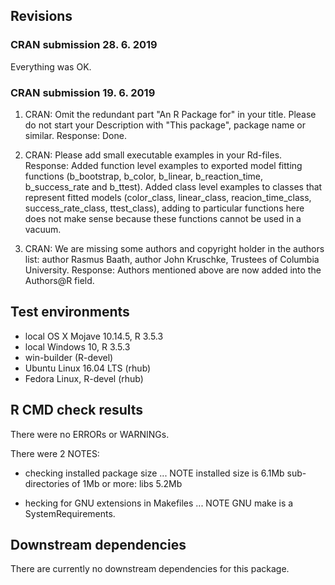## Revisions

### CRAN submission 28. 6. 2019

Everything was OK.

### CRAN submission 19. 6. 2019

1. CRAN: Omit the redundant part "An R Package for" in your title. Please do not start your Description with "This package", package name or similar.
Response: Done.

2. CRAN: Please add small executable examples in your Rd-files.
Response: Added function level examples to exported model fitting functions (b_bootstrap, b_color, b_linear, b_reaction_time, b_success_rate and b_ttest). Added class level examples to classes that represent fitted models (color_class, linear_class, reacion_time_class, success_rate_class, ttest_class), adding to particular functions here does not make sense because these functions cannot be used in a vacuum.

3. CRAN: We are missing some authors and copyright holder in the authors list: author Rasmus Baath, author John Kruschke, Trustees of Columbia University.
Response: Authors mentioned above are now added into the Authors@R field.


## Test environments
* local OS X Mojave 10.14.5, R 3.5.3
* local Windows 10, R 3.5.3
* win-builder (R-devel)
* Ubuntu Linux 16.04 LTS (rhub)
* Fedora Linux, R-devel (rhub)


## R CMD check results
There were no ERRORs or WARNINGs. 

There were 2 NOTES:

* checking installed package size ... NOTE
    installed size is  6.1Mb
    sub-directories of 1Mb or more:
      libs   5.2Mb

* hecking for GNU extensions in Makefiles ... NOTE
    GNU make is a SystemRequirements.


## Downstream dependencies
There are currently no downstream dependencies for this package.
